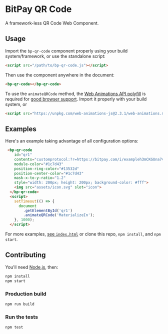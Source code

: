 # BitPay QR Code

A framework-less QR Code Web Component.

## Usage

Import the `bp-qr-code` component properly using your build system/framework, or use the standalone script:

```html
<script src="/path/to/bp-qr-code.js"></script>
```

Then use the component anywhere in the document:

```html
<bp-qr-code></bp-qr-code>
```

To use the `animateQRCode` method, the [Web Animations API polyfill](https://github.com/web-animations/web-animations-js) is required for [good browser support](https://github.com/web-animations/web-animations-js/blob/c5bf98eb447a76910297b8ccd011ace3310d1372/docs/support.md#browser-support). Import it properly with your build system, or

```html
<script src="https://unpkg.com/web-animations-js@2.3.1/web-animations.min.js"></script>
```

## Examples

Here's an example taking advantage of all configuration options:

```html
 <bp-qr-code
    id="qr1"
    contents="customprotocol:?r=https://bitpay.com/i/exampleh3mCKGUna7v9S1z"
    module-color="#1c7d43"
    position-ring-color="#13532d"
    position-center-color="#1c7d43"
    mask-x-to-y-ratio="1.2"
    style="width: 200px; height: 200px; background-color: #fff">
    <img src="assets/icon.svg" slot="icon">
  </bp-qr-code>
  <script>
    setTimeout(() => {
      document
        .getElementById('qr1')
        .animateQRCode('MaterializeIn');
    }, 1000);
  </script>
```

For more examples, [see `index.html`](./src/index.html) or clone this repo, `npm install`, and `npm start`.

## Contributing

You'll need [Node.js](https://nodejs.org/en/download/), then:

```bash
npm install
npm start
```

### Production build

```bash
npm run build
```

### Run the tests

```bash
npm test
```
